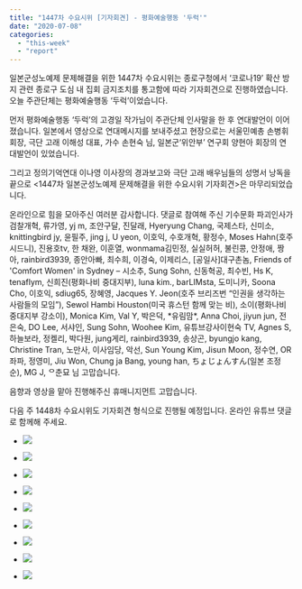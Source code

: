 ```yaml
---
title: "1447차 수요시위 [기자회견] - 평화예술행동 '두럭'"
date: "2020-07-08"
categories: 
  - "this-week"
  - "report"
---
```


일본군성노예제 문제해결을 위한 1447차 수요시위는 종로구청에서 ‘코로나19’ 확산 방지 관련 종로구 도심 내 집회 금지조치를 통고함에 따라 기자회견으로 진행하였습니다. 오늘 주관단체는 평화예술행동 ‘두럭’이었습니다.

먼저 평화예술행동 ‘두럭’의 고경일 작가님이 주관단체 인사말을 한 후 연대발언이 이어졌습니다. 일본에서 영상으로 연대메시지를 보내주셨고 현장으로는 서울민예총 손병휘 회장, 극단 고래 이해성 대표, 가수 손현숙 님, 일본군‘위안부’ 연구회 양현아 회장의 연대발언이 있었습니다.

그리고 정의기억연대 이나영 이사장의 경과보고와 극단 고래 배우님들의 성명서 낭독을 끝으로 <1447차 일본군성노예제 문제해결을 위한 수요시위 기자회견>은 마무리되었습니다.

온라인으로 힘을 모아주신 여러분 감사합니다. 댓글로 참여해 주신 기수문화 파괴인사가 검찰개혁, 류가영, yj m, 조안구달, 진달래, Hyeryung Chang, 국제스타, 신미소, knittingbird jy, 윤필주, jing j, U yeon, 이호익, 수호개혁, 황정수, Moses Hahn(호주 시드니), 진용호tv, 한 채완, 이훈열, wonmama김민정, 실실허허, 불린콩, 안정애, 짱아, rainbird3939, 종안아빠, 최수희, 이경숙, 이제리스, \[공일사\]대구촌놈, Friends of 'Comfort Women' in Sydney – 시소추, Sung Sohn, 신동혁공, 최수빈, Hs K, tenaflym, 신희진(​평화나비 중대지부), luna kim., barLIMsta, 도미니카, Soona Cho, 이호익, sdiug65, 장혜영, Jacques Y. Jeon(​호주 브리즈번 “인권을 생각하는 사람들의 모임”), Sewol Hambi Houston(​미국 휴스턴 함께 맞는 비), 소이(평화나비 중대지부 강소이), Monica Kim, Val Y, 박은덕, \*유림맘\*, Anna Choi, jiyun jun, 전은숙, DO Lee, 서샤인, Sung Sohn, Woohee Kim, 유튜브강사이현숙 TV, Agnes S, 하늘보라, 정켈리, 박다원, jung게리, rainbird3939, 송상곤, byungjo kang, Christine Tran, 노만사, 이사임당, 악선, Sun Young Kim, Jisun Moon, 정수연, OR좌파, 정영미, Jiu Won, Chung ja Bang, young han, ちょじょんすん(일본 조정순), MG J, ᄋ춘묘 님 고맙습니다.

음향과 영상을 맡아 진행해주신 휴매니지먼트 고맙습니다.

다음 주 1448차 수요시위도 기자회견 형식으로 진행될 예정입니다. 온라인 유튜브 댓글로 함께해 주세요.

- ![](https://womenandwar.net/kr/wp-content/uploads/2020/07/크기변환IMGP8141.jpg)
    
- ![](https://womenandwar.net/kr/wp-content/uploads/2020/07/크기변환IMGP8151.jpg)
    
- ![](https://womenandwar.net/kr/wp-content/uploads/2020/07/크기변환IMGP8157.jpg)
    
- ![](https://womenandwar.net/kr/wp-content/uploads/2020/07/크기변환IMGP8167.jpg)
    
- ![](https://womenandwar.net/kr/wp-content/uploads/2020/07/크기변환IMGP8184.jpg)
    
- ![](https://womenandwar.net/kr/wp-content/uploads/2020/07/크기변환IMGP8192.jpg)
    
- ![](https://womenandwar.net/kr/wp-content/uploads/2020/07/크기변환IMGP8197.jpg)
    
- ![](https://womenandwar.net/kr/wp-content/uploads/2020/07/크기변환IMGP8223.jpg)
    
- ![](https://womenandwar.net/kr/wp-content/uploads/2020/07/크기변환IMGP8258.jpg)
